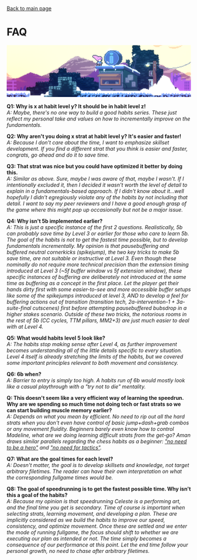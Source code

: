 [Back to main page](https://github.com/kwan22/habits/blob/main/README.md)

# FAQ

<img src = "https://github.com/kwan22/habits/blob/main/images/faq.png" width = 960>

**Q1: Why is x at habit level y? It should be in habit level z!**  <br>
*A: Maybe, there's no one way to build a good habits series. These just reflect my personal take and values on how to incrementally improve on the fundamentals.*

**Q2: Why aren't you doing x strat at habit level y? It's easier and faster!**  <br>
*A: Because I don't care about the time, I want to emphasize skillset development. If you find a different strat that you think is easier and faster, congrats, go ahead and do it to save time.*

**Q3: That strat was nice but you could have optimized it better by doing this.**  <br>
*A: Similar as above. Sure, maybe I was aware of that, maybe I wasn't. If I intentionally excluded it, then I decided it wasn't worth the level of detail to explain in a fundamentals-based approach. If I didn't know about it...well hopefully I didn't egregiously violate any of the habits by not including that detail. I want to say my peer reviewers and I have a good enough grasp of the game where this might pop up occasionally but not be a major issue.*

**Q4: Why isn't 5b implemented earlier?**  <br>
*A: This is just a specific instance of the first 2 questions. Realistically, 5b can probably save time by Level 3 or earlier for those who care to learn 5b. The goal of the habits is not to get the fastest time possible, but to develop fundamentals incrementally. My opinion is that pausebuffering and buffered neutral cornerkicks (spikejump), the two key tricks to make 5b save time, are not suitable or instructive at Level 3. Even though these nominally do not require more technical precision than the extension timing introduced at Level 3 (~5f buffer window vs 5f extension window), these specific instances of buffering are deliberately not introduced at the same time as buffering as a concept in the first place. Let the player get their hands dirty first with some easier-to-see and more accessible buffer setups like some of the spikejumps introduced at level 3, AND to develop a feel for buffering actions out of transition (transition tech, 2a-intervention-1 + 3a-suite-final cutscenes) first before attempting pausebuffered bubsdrop in a higher stakes scenario. Outside of these two tricks, the notorious rooms in the rest of 5b (CC cycles, TTM pillars, MM2+3) are just much easier to deal with at Level 4.*

**Q5: What would habits level 5 look like?**  <br>
*A: The habits stop making sense after Level 4, as further improvement becomes understanding all of the little details specific to every situation. Level 4 itself is already stretching the limits of the habits, but we covered some important principles relevant to both movement and consistency.*

**Q6: 6b when?**  <br>
*A: Barrier to entry is simply too high. A habits run of 6b would mostly look like a casual playthrough with a "try not to die" mentality.*

**Q: This doesn't seem like a very efficient way of learning the speedrun. Why are we spending so much time not doing tech or fast strats so we can start building muscle memory earlier?**  <br>
*A: Depends on what you mean by efficient. No need to rip out all the hard strats when you don't even have control of basic jump+dash+grab combos or any movement fluidity. Beginners barely even know how to control Madeline, what are we doing learning difficult strats from the get-go? Aman draws similar parallels regarding the chess habits as a beginner: ["no need to be a hero"](https://www.youtube.com/watch?v=M_v0of2gduY&t=1025s) and ["no need for tactics"](https://www.youtube.com/watch?v=M_v0of2gduY&t=1403s).*

**Q7: What are the goal times for each level?** <br>
*A: Doesn't matter, the goal is to develop skillsets and knowledge, not target arbitrary filetimes. The reader can have their own interpretation on what the corresponding fullgame times would be.*

**Q8: The goal of speedrunning is to get the fastest possible time. Why isn't this a goal of the habits?**  <br>
*A: Because my opinion is that speedrunning Celeste is a performing art, and the final time you get is secondary. Time of course is important when selecting strats, learning movement, and developing a plan. These are implicitly considered as we build the habits to improve our speed, consistency, and optimize movement. Once these are settled and we enter the mode of running fullgame, the focus should shift to whether we are executing our plan as intended or not. The time simply becomes a consequence of our performance at this point. Let the end time follow your personal growth, no need to chase after arbitrary filetimes.*
